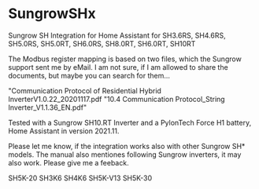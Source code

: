 # SungrowSHx
Sungrow SH Integration for Home Assistant for SH3.6RS, SH4.6RS, SH5.0RS, SH5.0RT, SH6.0RS, SH8.0RT, SH6.0RT, SH10RT

The Modbus register mapping is based on two files, which the Sungrow support sent me by eMail. I am not sure, if I am allowed to share the documents, but maybe you can search for them...

"Communication Protocol of Residential Hybrid InverterV1.0.22_20201117.pdf
"10.4 Communication Protocol_String Inverter_V1.1.36_EN.pdf"


Tested with a Sungrow SH10.RT Inverter and a PylonTech Force H1 battery, Home Assistant in version 2021.11.


Please let me know, if the integration works also with other Sungrow SH* models. 
The manual also mentiones following Sungrow inverters, it may also work. Please give me a feeback. 

SH5K-20
SH3K6
SH4K6
SH5K-V13
SH5K-30
